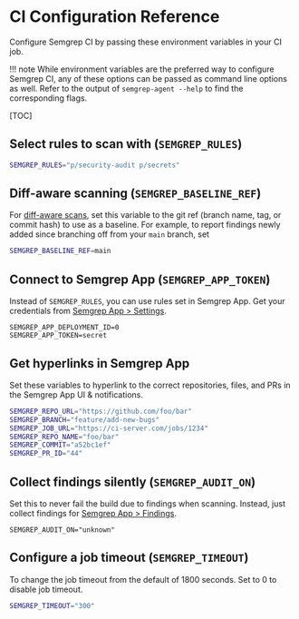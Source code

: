 # CI Configuration Reference

Configure Semgrep CI by passing these environment variables in your CI job.

!!! note
    While environment variables are the preferred way to configure Semgrep CI,
    any of these options can be passed as command line options as well.
    Refer to the output of `semgrep-agent --help` to find the corresponding flags.

[TOC]

## Select rules to scan with (`SEMGREP_RULES`)

```sh
SEMGREP_RULES="p/security-audit p/secrets"
```

## Diff-aware scanning (`SEMGREP_BASELINE_REF`)

For [diff-aware scans](overview.md#features), set this variable
to the git ref (branch name, tag, or commit hash) to use as a baseline.
For example, to report findings newly added
since branching off from your `main` branch, set

```sh
SEMGREP_BASELINE_REF=main
```

## Connect to Semgrep App (`SEMGREP_APP_TOKEN`)

Instead of `SEMGREP_RULES`, you can use rules set in Semgrep App.
Get your credentials from [Semgrep App > Settings](https://semgrep.dev/manage/settings).

```
SEMGREP_APP_DEPLOYMENT_ID=0
SEMGREP_APP_TOKEN=secret
```

## Get hyperlinks in Semgrep App

Set these variables to hyperlink to the correct repositories, files, and PRs
in the Semgrep App UI & notifications.

```sh
SEMGREP_REPO_URL="https://github.com/foo/bar"
SEMGREP_BRANCH="feature/add-new-bugs"
SEMGREP_JOB_URL="https://ci-server.com/jobs/1234"
SEMGREP_REPO_NAME="foo/bar"
SEMGREP_COMMIT="a52bc1ef"
SEMGREP_PR_ID="44"
```

## Collect findings silently (`SEMGREP_AUDIT_ON`)

Set this to never fail the build due to findings when scanning.
Instead, just collect findings for [Semgrep App > Findings](https://semgrep.dev/manage/findings).

```
SEMGREP_AUDIT_ON="unknown"
```

## Configure a job timeout (`SEMGREP_TIMEOUT`)

To change the job timeout from the default of 1800 seconds. Set to 0 to disable job timeout.

```sh
SEMGREP_TIMEOUT="300"
```
